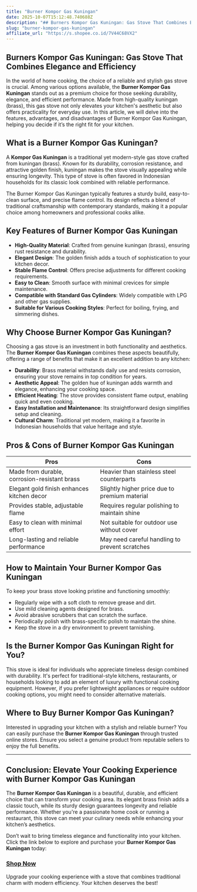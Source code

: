 ```yaml
---
title: "Burner Kompor Gas Kuningan"
date: 2025-10-07T15:12:48.740688Z
description: "## Burners Kompor Gas Kuningan: Gas Stove That Combines Elegance and Efficiency..."
slug: "burner-kompor-gas-kuningan"
affiliate_url: "https://s.shopee.co.id/7V44C68VX2"
---
```

## Burners Kompor Gas Kuningan: Gas Stove That Combines Elegance and Efficiency

In the world of home cooking, the choice of a reliable and stylish gas stove is crucial. Among various options available, the **Burner Kompor Gas Kuningan** stands out as a premium choice for those seeking durability, elegance, and efficient performance. Made from high-quality kuningan (brass), this gas stove not only elevates your kitchen's aesthetic but also offers practicality for everyday use. In this article, we will delve into the features, advantages, and disadvantages of Burner Kompor Gas Kuningan, helping you decide if it’s the right fit for your kitchen.

## What is a Burner Kompor Gas Kuningan?

A **Kompor Gas Kuningan** is a traditional yet modern-style gas stove crafted from kuningan (brass). Known for its durability, corrosion resistance, and attractive golden finish, kuningan makes the stove visually appealing while ensuring longevity. This type of stove is often favored in Indonesian households for its classic look combined with reliable performance.

The Burner Kompor Gas Kuningan typically features a sturdy build, easy-to-clean surface, and precise flame control. Its design reflects a blend of traditional craftsmanship with contemporary standards, making it a popular choice among homeowners and professional cooks alike.

## Key Features of Burner Kompor Gas Kuningan

- **High-Quality Material**: Crafted from genuine kuningan (brass), ensuring rust resistance and durability.
- **Elegant Design**: The golden finish adds a touch of sophistication to your kitchen decor.
- **Stable Flame Control**: Offers precise adjustments for different cooking requirements.
- **Easy to Clean**: Smooth surface with minimal crevices for simple maintenance.
- **Compatible with Standard Gas Cylinders**: Widely compatible with LPG and other gas supplies.
- **Suitable for Various Cooking Styles**: Perfect for boiling, frying, and simmering dishes.

## Why Choose Burner Kompor Gas Kuningan?

Choosing a gas stove is an investment in both functionality and aesthetics. The **Burner Kompor Gas Kuningan** combines these aspects beautifully, offering a range of benefits that make it an excellent addition to any kitchen:

- **Durability**: Brass material withstands daily use and resists corrosion, ensuring your stove remains in top condition for years.
- **Aesthetic Appeal**: The golden hue of kuningan adds warmth and elegance, enhancing your cooking space.
- **Efficient Heating**: The stove provides consistent flame output, enabling quick and even cooking.
- **Easy Installation and Maintenance**: Its straightforward design simplifies setup and cleaning.
- **Cultural Charm**: Traditional yet modern, making it a favorite in Indonesian households that value heritage and style.

## Pros & Cons of Burner Kompor Gas Kuningan

| Pros                                                | Cons                                              |
|-----------------------------------------------------|---------------------------------------------------|
| Made from durable, corrosion-resistant brass     | Heavier than stainless steel counterparts      |
| Elegant gold finish enhances kitchen decor       | Slightly higher price due to premium material  |
| Provides stable, adjustable flame                | Requires regular polishing to maintain shine  |
| Easy to clean with minimal effort                | Not suitable for outdoor use without cover     |
| Long-lasting and reliable performance           | May need careful handling to prevent scratches|

## How to Maintain Your Burner Kompor Gas Kuningan

To keep your brass stove looking pristine and functioning smoothly:

- Regularly wipe with a soft cloth to remove grease and dirt.
- Use mild cleaning agents designed for brass.
- Avoid abrasive scrubbers that can scratch the surface.
- Periodically polish with brass-specific polish to maintain the shine.
- Keep the stove in a dry environment to prevent tarnishing.

## Is the Burner Kompor Gas Kuningan Right for You?

This stove is ideal for individuals who appreciate timeless design combined with durability. It's perfect for traditional-style kitchens, restaurants, or households looking to add an element of luxury with functional cooking equipment. However, if you prefer lightweight appliances or require outdoor cooking options, you might need to consider alternative materials.

## Where to Buy Burner Kompor Gas Kuningan?

Interested in upgrading your kitchen with a stylish and reliable burner? You can easily purchase the **Burner Kompor Gas Kuningan** through trusted online stores. Ensure you select a genuine product from reputable sellers to enjoy the full benefits.

---

## Conclusion: Elevate Your Cooking Experience with Burner Kompor Gas Kuningan

The **Burner Kompor Gas Kuningan** is a beautiful, durable, and efficient choice that can transform your cooking area. Its elegant brass finish adds a classic touch, while its sturdy design guarantees longevity and reliable performance. Whether you're a passionate home cook or running a restaurant, this stove can meet your culinary needs while enhancing your kitchen’s aesthetics.

Don’t wait to bring timeless elegance and functionality into your kitchen. Click the link below to explore and purchase your **Burner Kompor Gas Kuningan** today:

### [Shop Now](https://s.shopee.co.id/7V44C68VX2)

Upgrade your cooking experience with a stove that combines traditional charm with modern efficiency. Your kitchen deserves the best!